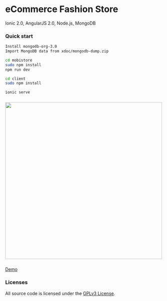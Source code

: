 # eCommerce Fashion Store

Ionic 2.0, AngularJS 2.0, Node.js, MongoDB

### Quick start
```bash
Install mongodb-org-3.0
Import MongoDB data from xdoc/mongodb-dump.zip

cd mobistore
sudo npm install
npm run dev

cd client
sudo npm install

ionic serve
```

<img src="http://101.200.189.57:13333/img/demo.png?r=123" height="500px" style="margin: 10px auto;">

<a href="http://101.200.189.57:13333" target="_blank">Demo</a>

### Licenses

All source code is licensed under the [GPLv3 License](LICENSE.md).

